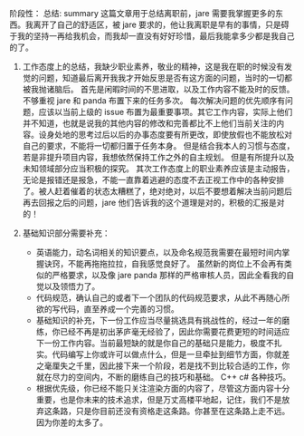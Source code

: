 阶段性：
总结: summary
这篇文章用于总结离职前，jare 需要我掌握更多的东西。我离开了自己的舒适区，被 jare 要求的，他让我离职是早有的事情，只是碍于我的坚持一再给我机会，而我却一直没有好好珍惜，最后我能拿多少都是我自己的了。

1. 工作态度上的总结，我缺少职业素养，敬业的精神，这是我在职的时候没有发觉的问题，知道最后离开我我才开始反思是否有这方面的问题，当时的一切都被我抛诸脑后。
首先是闲暇时间的不思进取，以及工作内容不能及时的反馈。不够重视 jare 和 panda 布置下来的任务多次。
每次解决问题的优先顺序有问题，应该以当前上级的 issue 布置为最重要事项。其它工作内容，实际上他们并不知道，也就是说我的其他内容的修改和完善都比不上他们当前关注的内容。设身处地的思考过后以后的办事态度要有所更改，即使放假也不能放松对自己的要求，不能将一切都归置于任务本身。
但是结合我本人的习惯与态度，若是非提升项目内容，我想依然保持工作之外的自主规划。
但是有所提升以及未知领域部分应当积极的探究。
其次工作态度上的职业素养应该是主动报告，无论是报错还是报急，不能一直靠着逃避的态度不去正视工作中的各种安排了。被人赶着催着的状态太糟糕了，绝对绝对，以后不要想着解决当前问题后再去回报之后的问题，jare 他们告诉我的这个道理是对的，积极的汇报是对的！

2. 基础知识部分需要补充：
    - 英语能力，动名词相关的知识要点，以及命名规范我需要在最短时间内掌握诀窍，不能再拖拖拉拉，自我感觉良好了。
    虽然新的岗位上不会再有类似的严格要求，以及像 jare panda 那样的严格审核人员，因此全看我的自觉以及领悟力了。
    - 代码规范，确认自己的或者下一个团队的代码规范要求，从此不再随心所欲的写代码，直至养成一个完善的习惯。
    - 基础知识的补充，下一份工作应当尽量挑选具有挑战性的，经过一年的磨练，你已经不再是初出茅庐毫无经验了，因此你需要花费更短的时间适应下一份工作内容。当前最短缺的就是你自己的基础只是能力，极度不扎实。代码编写上你或许可以做点什么，但是一旦牵扯到细节方面，你就差之毫厘失之千里，因此接下来一个阶段，若是找不到比较合适的工作，你就在尽力的空间内，不断的磨练自己的技巧和基础。
    C++ c# 各种技巧。
    - 根据优先级，你已经不能只关注渲染方面的内容了，尽管这方面内容十分重要，也是你未来的技术追求，但是万丈高楼平地起，记住，我们不是放弃这条路，只是你目前还没有资格走这条路。你甚至在这条路上走不远。因为你差的太多了。